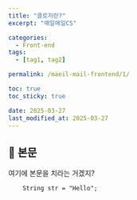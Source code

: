 ```yaml
---
title: "클로저란?"
excerpt: "매일메일CS"

categories:
  - Front-end
tags:
  - [tag1, tag2]

permalink: /maeil-mail-frontend/1/

toc: true
toc_sticky: true

date: 2025-03-27
last_modified_at: 2025-03-27
---
```


## 🦥 본문

여기에 본문을 치라는 거겠지?

```angular2html
    String str = "Hello";  
```